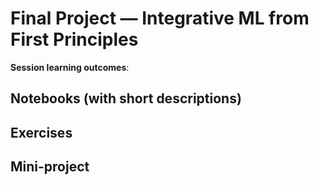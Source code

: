 # Final Project — Integrative ML from First Principles

**Session learning outcomes**:

## Notebooks (with short descriptions)

## Exercises

## Mini-project
